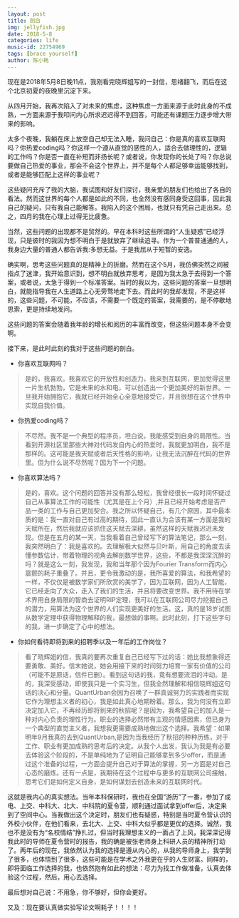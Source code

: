 ```yaml
---
layout: post
title: 剖白
img: jellyfish.jpg
date: 2018-5-8
categories: life
music-id: 22754969
tags: [brace yourself]
author: 陈小耗
---
```


现在是2018年5月8日晚11点，我刚看完晓辉姐写的一封信，思绪翻飞，而后在这个北京初夏的夜晚里沉淀下来。

从四月开始，我再次陷入了对未来的焦虑，这种焦虑一方面来源于此时此身的不成熟，一方面来源于我叩问内心所求迟迟得不到回答，可能还有课题压力逐步增大带来的影响。

太多个夜晚，我躺在床上放空自己却无法入睡，我问自己：你是真的喜欢互联网吗？你热爱coding吗？你这样一个遵从直觉的感性的人，适合去做理性的，逻辑的工作吗？你是否一直在补短而非扬长呢？或者说，你发现你的长处了吗？你总说要做自己热爱的事业，那会不会这个世界上，并不是每个人都足够幸运能够找到，或者是能够匹配上这样的事业呢？

这些疑问充斥了我的大脑，我试图和好友们探讨，我亲爱的朋友们也给出了各自的看法。然而这世界的每个人都是如此的不同，也全然没有感同身受这回事，因此我自己的疑问，只有我自己能解答。我陷入的这个困局，也就只有凭自己走出来。总之，四月的我在心理上过得无比疲惫。

当然，这些问题的出现都不是贸然的。早在本科时这些所谓的“人生疑惑”已经浮现，只是彼时的我因为想不明白于是就放弃了继续追寻。作为一个普普通通的人，我身边大量的普通人都告诉我:多想无益。于是我屈从于短暂的安逸。

确实啊，思考这些问题真的是精神上的折磨。然而在这个5月，我仿佛突然之间被指点了迷津，我开始意识到，想不明白就放弃思考，是因为我太急于去得到一个答案，或者说，太急于得到一个标准答案。当时的我以为，这些问题的答案一旦想明白，就能指导我在人生道路上心无旁骛地走下去。而此时的我却发现，不是这样的，这些问题，不可能，不应该，不需要一个既定的答案，我需要的，是不停歇地思索，更是持续地发问。

这些问题的答案会随着我年龄的增长和阅历的丰富而改变，但这些问题本身不会变啊。

接下来，是此时此刻的我对于这些问题的剖白。

- 你喜欢互联网吗？

> 是的，我喜欢。我喜欢它的开放性和创造力，我来到互联网，更加觉得这里一片生机勃勃，它是未来的水和电，可以创造出一个更加美好的新世界。一旦我开始拥抱它，我就已经开始全心全意地接受它，并且很想在这个世界中实现自我价值。


- 你热爱coding吗？

> 不尽然。我不是一个典型的程序员，坦白说，我能感受到自身的局限性。当看到开源社区里那些大神对代码发自内心的热爱时，我就更加明白，我不是那样的。这可能是我天赋或者后天性格的影响，让我无法沉醉在代码的世界里。但为什么说不尽然呢？因为下一个问题。


- 你喜欢算法吗？

> 是的，喜欢。这个问题的回答并没有那么轻松，我曾经很长一段时间怀疑过自己从事算法工作的可能性（尤其是在上个月）,并且已经开始考虑是否产品一类的工作与自己更加契合。我之所以怀疑自己，有几个原因，其中最本质的是：我一直对自己有过高的期待，因此一直认为合该有某一方面是我的天赋所在，然后我就应该抓住这天赋去深耕，虽然这样的天赋我迟迟未发现。但是在五月的某一天，当我看着自己曾经写下的算法笔记，那么一刻，我突然明白了：我是喜欢的。去理解极大似然与贝叶斯，用自己的角度去读懂参数估计，带着物理的视角去解剖数学世界，这些，不都是我深深沉醉的吗？就是这么一刻，我发现，我和当年那个因为Fourier Transform而内心震颤的耗子重叠了。并且，更令我激动的是，我所喜爱的算法，和我希望的一样，不仅仅是被数学家们所欣赏的美学了，因为互联网，因为人工智能，它已经走向了大众，走入了我们的生活，并且将要改变世界。我不用待在学术界用自身局限的智商去证明RIP定理，我可以在互联网公司尽力挖掘自己的潜力，用算法为这个世界的人们实现更美好的生活。这，真的是18岁试图从数学定理中获得物理解释的我，最想做的事啊。此时此刻，打下这些字句的我，进一步确定了心中的想法。


- 你如何看待即将到来的招聘季以及一年后的工作岗位？

> 看了晓辉姐的信，我真的要再次重复自己已经写下过的话：她比我想象得还要勇敢、美好。信末她说，她会用接下来的时间努力培育一家有价值的公司（可能不是原话，信件已删）。看到这句话的我，竟有想要流泪的冲动。是的，我深受感动，即使我只是一个实习生，但我全然理解和相信晓辉姐这句话的决心和分量。QuantUrban会因为召唤了一群真诚努力的实践者而实现它作为理想主义者的初心，我是如此真心地期盼着。那么，我为何没有立即决定加入它，不再经历即将到来的秋招呢？是因为，我希望自己的加入是一种对内心负责的理性行为。职业的选择必然带有主观的情感因素，但已身为一个典型的直觉主义者，我想我更需要成熟地做出这个选择。我希望：如果明年9月我真的去到QuantUrban,是因为当我经历了秋招的种种历练，对于工作、职业有更加成熟的思考后的决定。从我个人出发，我认为我是有必要去体验这个阶段的，不是单纯地为了证明自己能够拿到多少offer，而是通过这个准备的过程，一方面会提升自己对于算法的掌握，另一方面是对自己心态的磨炼。还有一点是，我期待在这个过程中与更多的互联网公司接触，思考它们是如何定义自身，是如何谋划去创造未来的互联网时代。


这就是我内心的真实想法。当年本科保研时，我也在全国“游历”了一番，参加了成电、上交、中科大、北大、中科院的夏令营，顺利通过面试拿到offer后，决定来到了空间中心。当我做出这个决定时，朋友们也有疑惑，特别是当时夏令营认识的外校小伙伴，在他们看来，去北大、上交、中科大似乎都是更优的选择。诚然，我也不是没有为“名校情结”挣扎过，但当时我理想主义的一面占了上风，我深深记得我此时的导师在夏令营时的报告，我的确是被张老师身上科研人员的精神所打动了。两年后的现在，我依然认为我的选择是遵从内心的，从我的导师身上，我学到了很多，也体悟到了很多，这些可能是在学术之外我更在乎的人生财富。同样的，即将面临工作选择的我，也依然抱有如此的想法：尽力为找工作做准备，认真去体验这个过程，然后，用心去选择。



最后想对自己说：不用急，你不够好，但你会更好。


又及：现在要认真做实验写论文啊耗子！！！！